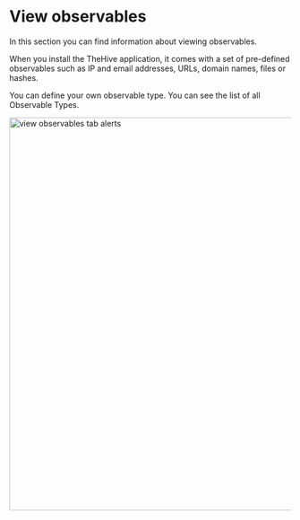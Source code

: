 # View observables 

In this section you can find information about viewing observables. 

When you install the TheHive application, it comes with a set of pre-defined observables such as IP and email addresses, URLs, domain names, files or hashes.

You can define your own observable type. You can see the list of all Observable Types.

<img src="/thehive/images/user-guides/analyst-corner/alerts/alerts-observables-tab.png" alt=" view observables tab alerts" width="700" height="700"/>